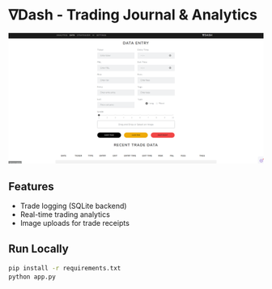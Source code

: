# ∇Dash - Trading Journal & Analytics  
![Screenshot](assets/screenshot.png)  

## Features  
- Trade logging (SQLite backend)  
- Real-time trading analytics  
- Image uploads for trade receipts  

## Run Locally  
```bash
pip install -r requirements.txt  
python app.py
```
<!-- 
# A first-level heading
## A second-level heading
### A third-level headin


## This'll be a _Helpful_ Section About the Greek Letter Θ!
A heading containing characters not allowed in fragments, UTF-8 characters, two consecutive spaces between the first and second words, and formatting.

## This heading is not unique in the file

TEXT 1

## This heading is not unique in the file

TEXT 2

# Links to the example headings above

Link to the sample section: [Link Text](#sample-section).

Link to the helpful section: [Link Text](#thisll-be-a-helpful-section-about-the-greek-letter-Θ).

Link to the first non-unique section: [Link Text](#this-heading-is-not-unique-in-the-file).

Link to the second non-unique section: [Link Text](#this-heading-is-not-unique-in-the-file-1).

Here is a simple footnote[^1].

A footnote can also have multiple lines[^2].

[^1]: My reference.
[^2]: To add line breaks within a footnote, prefix new lines with 2 spaces.
  This is a second line.

TOOLTIPS

> [!NOTE]
> Useful information that users should know, even when skimming content.

> [!TIP]
> Helpful advice for doing things better or more easily.

> [!IMPORTANT]
> Key information users need to know to achieve their goal.

> [!WARNING]
> Urgent info that needs immediate user attention to avoid problems.

> [!CAUTION]
> Advises about risks or negative outcomes of certain actions.

Text that is not a quote
> Text that is a quote

QUOTING CODE
Some basic Git commands are:
```
git status
git add
git commit
```

Use `git status` to list all new or modified files that haven't yet been committed.
->
